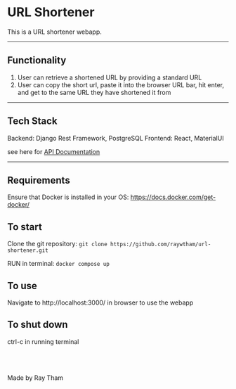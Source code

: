 # URL Shortener

This is a URL shortener webapp.

---
##  Functionality
1. User can retrieve a shortened URL by providing a standard URL
2. User can copy the short url, paste it into the browser URL bar, hit enter, and get to the same URL they have shortened it from

---
## Tech Stack
Backend: Django Rest Framework, PostgreSQL
Frontend: React, MaterialUI

see here for [API Documentation](API.md)

---
## Requirements
Ensure that Docker is installed in your OS: https://docs.docker.com/get-docker/

## To start
Clone the git repository: `git clone https://github.com/raywtham/url-shortener.git`

RUN in terminal: `docker compose up`

## To use
Navigate to http://localhost:3000/ in browser to use the webapp

## To shut down
ctrl-c in running terminal




<br/>
<br/>
<br/>
Made by Ray Tham